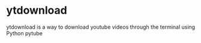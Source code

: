 # ytdownload
ytdownload is a way to download youtube videos through the terminal using Python pytube
